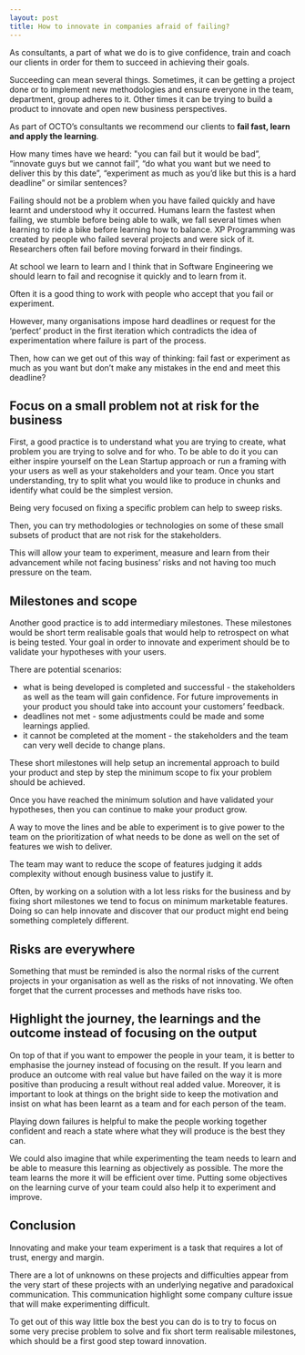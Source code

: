 ```yaml
---
layout: post
title: How to innovate in companies afraid of failing?
---
```


As consultants, a part of what we do is to give confidence, train and coach our clients in order for them to succeed in achieving their goals.

Succeeding can mean several things. Sometimes, it can be getting a project done or to implement new methodologies and ensure everyone in the team, department, group adheres to it. Other times it can be trying to build a product to innovate and open new business perspectives.

As part of OCTO’s consultants we recommend our clients to **fail fast, learn and apply the learning**.

How many times have we heard: "you can fail but it would be bad”, “innovate guys but we cannot fail”, “do what you want but we need to deliver this by this date”, “experiment as much as you’d like but this is a hard deadline” or similar sentences?

Failing should not be a problem when you have failed quickly and have learnt and understood why it occurred. Humans learn the fastest when failing, we stumble before being able to walk, we fall several times when learning to ride a bike before learning how to balance. XP Programming was created by people who failed several projects and were sick of it. Researchers often fail before moving forward in their findings.

At school we learn to learn and I think that in Software Engineering we should learn to fail and recognise it quickly and to learn from it.

Often it is a good thing to work with people who accept that you fail or experiment.

However, many organisations impose hard deadlines or request for the ‘perfect’ product in the first iteration which contradicts the idea of experimentation where failure is part of the process.

Then, how can we get out of this way of thinking: fail fast or experiment as much as you want but don’t make any mistakes in the end and meet this deadline?

## Focus on a small problem not at risk for the business

First, a good practice is to understand what you are trying to create, what problem you are trying to solve and for who. To be able to do it you can either inspire yourself on the Lean Startup approach or run a framing with your users as well as your stakeholders and your team. Once you start understanding, try to split what you would like to produce in chunks and identify what could be the simplest version.

Being very focused on fixing a specific problem can help to sweep risks.

Then, you can try methodologies or technologies on some of these small subsets of product that are not risk for the stakeholders.

This will allow your team to experiment, measure and learn from their advancement while not facing business’ risks and not having too much pressure on the team.

## Milestones and scope

Another good practice is to add intermediary milestones. These milestones would be short term realisable goals that would help to retrospect on what is being tested. Your goal in order to innovate and experiment should be to validate your hypotheses with your users.

There are potential scenarios:

* what is being developed is completed and successful - the stakeholders as well as the team will gain confidence. For future improvements in your product you should take into account your customers’ feedback.
* deadlines not met - some adjustments could be made and some learnings applied.
* it cannot be completed at the moment - the stakeholders and the team can very well decide to change plans.


These short milestones will help setup an incremental approach to build your product and step by step the minimum scope to fix your problem should be achieved.

Once you have reached the minimum solution and have validated your hypotheses, then you can continue to make your product grow.

A way to move the lines and be able to experiment is to give power to the team on the prioritization of what needs to be done as well on the set of features we wish to deliver.

The team may want to reduce the scope of features judging it adds complexity without enough business value to justify it.

Often, by working on a solution with a lot less risks for the business and by fixing short milestones we tend to focus on minimum marketable features. Doing so can help innovate and discover that our product might end being something completely different.

## Risks are everywhere

Something that must be reminded is also the normal risks of the current projects in your organisation as well as the risks of not innovating. We often forget that the current processes and methods have risks too.

## Highlight the journey, the learnings and the outcome instead of focusing on the output

On top of that if you want to empower the people in your team, it is better to emphasise the journey instead of focusing on the result. If you learn and produce an outcome with real value but have failed on the way it is more positive than producing a result without real added value. Moreover, it is important to look at things on the bright side to keep the motivation and insist on what has been learnt as a team and for each person of the team.

Playing down failures is helpful to make the people working together confident and reach a state where what they will produce is the best they can.

We could also imagine that while experimenting the team needs to learn and be able to measure this learning as objectively as possible. The more the team learns the more it will be efficient over time. Putting some objectives on the learning curve of your team could also help it to experiment and improve.


## Conclusion

Innovating and make your team experiment is a task that requires a lot of trust, energy and margin.

There are a lot of unknowns on these projects and difficulties appear from the very start of these projects with an underlying negative and paradoxical communication. This communication highlight some company culture issue that will make experimenting difficult.

To get out of this way little box the best you can do is to try to focus on some very precise problem to solve and fix short term realisable milestones, which should be a first good step toward innovation.

